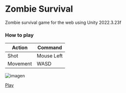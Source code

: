 # Zombie Survival

Zombie survival game for the web using Unity 2022.3.23f

### How to play

| Action   | Command    |
| -------- | ---------- |
| Shot     | Mouse Left |
| Movement | WASD       |


![imagen](https://github.com/user-attachments/assets/f7b973c0-0d9e-4b41-8db5-826e623a4d8f)

[Play](https://humbertodias.github.io/unity-zombie-survival)
